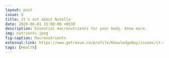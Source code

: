 ```yaml
---
layout: post
issue: 5
title: It's not about Nutella
date: 2020-06-01 15:00:00 +0530
description: Essential macronutrients for your body. Know more.
img: nutrients.jpeg
fig-caption: Macronutrients
external-link: https://www.getrevue.co/profile/KnowledgeDay/issues/it-s-not-about-nutella-knowledge-day-252574
tags: [Health]
---
```

